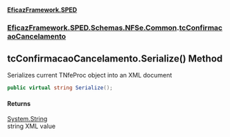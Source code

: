 #### [EficazFramework.SPED](EficazFrameworkSPED.md 'EficazFramework SPED')
### [EficazFramework.SPED.Schemas.NFSe.Common](EficazFramework.SPED.Schemas.NFSe.Common.md 'EficazFramework.SPED.Schemas.NFSe.Common').[tcConfirmacaoCancelamento](EficazFramework.SPED.Schemas.NFSe.Common/tcConfirmacaoCancelamento.md 'EficazFramework.SPED.Schemas.NFSe.Common.tcConfirmacaoCancelamento')

## tcConfirmacaoCancelamento.Serialize() Method

Serializes current TNfeProc object into an XML document

```csharp
public virtual string Serialize();
```

#### Returns
[System.String](https://docs.microsoft.com/en-us/dotnet/api/System.String 'System.String')  
string XML value